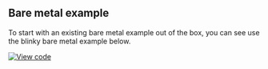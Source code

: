 ## Bare metal example

To start with an existing bare metal example out of the box, you can see use the blinky bare metal example below.

[![View code](https://www.mbed.com/embed/?type=library)](https://github.com/armmbed/mbed-os-example-blinky-baremetal/blob/master/main.cpp)
